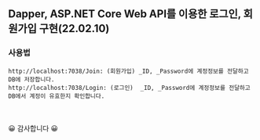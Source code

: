 ## Dapper, ASP.NET Core Web API를 이용한 로그인, 회원가입 구현(22.02.10)

### 사용법
`http://localhost:7038/Join: (회원가입) _ID, _Password에 계정정보를 전달하고 DB에 저장합니다.`   
`http://localhost:7038/Login: (로그인)  _ID, _Password에 계정정보를 전달하고 DB에서 계정이 유효한지 확인합니다.`                                                                       
<br/>
<br/>

😀 감사합니다 😀      
